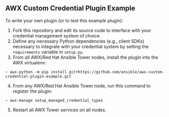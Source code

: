 AWX Custom Credential Plugin Example
---

To write your own plugin (or to test this example plugin):

1.  Fork this repository and edit its source code to interface with your credential management system of choice.
2.  Define any necessary Python dependencies (e.g., client SDKs) necessary to integrate with your credential system by setting the `requirements` variable in `setup.py`.
3.  From *all* AWX/Red Hat Ansible Tower nodes, install the plugin into the AWX virtualenv:

```shell
~ awx-python -m pip install git+https://github.com/ansible/awx-custom-credential-plugin-example.git
```

4.  From *any* AWX/Red Hat Ansible Tower node, run this command to register the plugin:

```shell
~ awx-manage setup_managed_credential_types
```

5.  Restart all AWX Tower services on all nodes.
